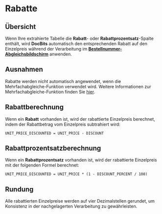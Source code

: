 # Rabatte

## **Übersicht**

Wenn Ihre extrahierte Tabelle die **Rabatt**- oder **Rabattprozentsatz**-Spalte enthält, wird **DocBits** automatisch den entsprechenden Rabatt auf den Einzelpreis während der Verarbeitung im [**Bestellnummer-Abgleichsbildschirm**](../../../end-user-section/purchase-order-matching/) anwenden.

## Ausnahmen

Rabatte werden nicht automatisch angewendet, wenn die Mehrfachabgleiche-Funktion verwendet wird. Weitere Informationen zur Mehrfachabgleiche-Funktion finden Sie [hier](../../../end-user-section/purchase-order-matching/#mehrfachabgleiche).

## Rabattberechnung

Wenn ein **Rabatt** vorhanden ist, wird der rabattierte Einzelpreis berechnet, indem der Rabattbetrag vom Einzelpreis subtrahiert wird:

```
UNIT_PRICE_DISCOUNTED = UNIT_PRICE - DISCOUNT
```

## Rabattprozentsatzberechnung

Wenn ein **Rabattprozentsatz** vorhanden ist, wird der rabattierte Einzelpreis mit der folgenden Formel berechnet:

```
UNIT_PRICE_DISCOUNTED = UNIT_PRICE * (1 - DISCOUNT_PERCENT / 100)
```

## Rundung

Alle rabattierten Einzelpreise werden auf vier Dezimalstellen gerundet, um Konsistenz in der nachgelagerten Verarbeitung zu gewährleisten.
